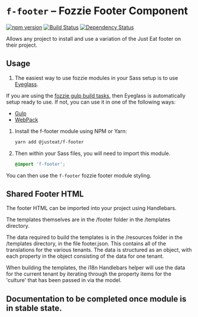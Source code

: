 # `f-footer` – Fozzie Footer Component

[![npm version](https://badge.fury.io/js/%40justeat%2Ff-footer.svg)](https://badge.fury.io/js/%40justeat%2Ff-footer)
[![Build Status](https://travis-ci.org/justeat/f-footer.svg)](https://travis-ci.org/justeat/f-footer)
[![Dependency Status](https://gemnasium.com/badges/github.com/justeat/f-footer.svg)](https://gemnasium.com/github.com/justeat/f-footer)

Allows any project to install and use a variation of the Just Eat footer on their project.


## Usage

1. The easiest way to use fozzie modules in your Sass setup is to use [Eyeglass](https://www.npmjs.com/package/eyeglass).

If you are using the [fozzie gulp build tasks](https://www.npmjs.com/package/@justeat/gulp-build-fozzie), then Eyeglass is automatically setup ready to use.  If not, you can use it in one of the following ways:

- [Gulp](https://github.com/sass-eyeglass/eyeglass/blob/master/site-src/docs/integrations/gulp.md)
- [WebPack](https://github.com/sass-eyeglass/eyeglass/issues/153#issuecomment-300895607)

1.  Install the f-footer module using NPM or Yarn:

    ```bash
    yarn add @justeat/f-footer
    ```

1.  Then within your Sass files, you will need to import this module.

    ```scss
    @import 'f-footer';
    ```

You can then use the `f-footer` fozzie footer module styling.

## Shared Footer HTML

The footer HTML can be imported into your project using Handlebars.

The templates themselves are in the /footer folder in the /templates directory.

The data required to build the templates is in the /resources folder in the /templates directory, in the file footer.json. This contains all of the translations for the various tenants. The data is structured as an object, with each property in the object consisting of the data for one tenant.

When building the templates, the i18n Handlebars helper will use the data for the current tenant by iterating through the property items for the 'culture' that has been passed in via the model.

## Documentation to be completed once module is in stable state.
